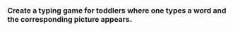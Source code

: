 ### Create a typing game for toddlers where one types a word and the corresponding picture appears.
